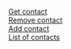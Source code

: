[Get contact](https://ibb.co/K9q9PqZ)  
[Remove contact](https://ibb.co/sqbzRT7)  
[Add contact](https://ibb.co/jwVM3XD)  
[List of contacts](https://ibb.co/Wnwh4Yp)  